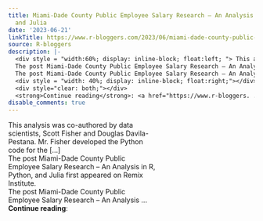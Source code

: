```yaml
---
title: Miami-Dade County Public Employee Salary Research – An Analysis in R, Python,
  and Julia
date: '2023-06-21'
linkTitle: https://www.r-bloggers.com/2023/06/miami-dade-county-public-employee-salary-research-an-analysis-in-r-python-and-julia/
source: R-bloggers
description: |-
  <div style = "width:60%; display: inline-block; float:left; "> This analysis was co-authored by data scientists, Scott Fisher and Douglas Davila-Pestana. Mr. Fisher developed the Python code for the […]<br />
  The post Miami-Dade County Public Employee Salary Research – An Analysis in R, Python, and Julia first appeared on Remix Institute.<br />
  The post Miami-Dade County Public Employee Salary Research – An Analysis ...</div>
  <div style = "width: 40%; display: inline-block; float:right;"></div>
  <div style="clear: both;"></div>
  <strong>Continue reading</strong>: <a href="https://www.r-bloggers. ...
disable_comments: true
---
```

<div style = "width:60%; display: inline-block; float:left; "> This analysis was co-authored by data scientists, Scott Fisher and Douglas Davila-Pestana. Mr. Fisher developed the Python code for the […]<br />
The post Miami-Dade County Public Employee Salary Research – An Analysis in R, Python, and Julia first appeared on Remix Institute.<br />
The post Miami-Dade County Public Employee Salary Research – An Analysis ...</div>
<div style = "width: 40%; display: inline-block; float:right;"></div>
<div style="clear: both;"></div>
<strong>Continue reading</strong>: <a href="https://www.r-bloggers. ...
